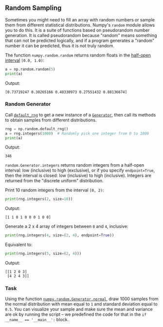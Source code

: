 ## Random Sampling

Sometimes you might need to fill an array with random numbers or sample them from 
different statistical distributions. 
Numpy's `random` module allows you to do this. It is a suite of functions based on 
pseudorandom number generation. It is called pseudorandom because "random" means something that 
can not be predicted logically, and if a program generates a "random" number 
it can be predicted, thus it is not truly random.

The function `numpy.random.random` returns random floats in the [half-open interval](https://en.wikipedia.org/wiki/Interval_(mathematics)#Terminology) `[0.0, 1.0)`:

```python
a = np.random.random(5)
print(a)
```
Output:
```text
[0.73719247 0.38265166 0.48330973 0.27551432 0.88136674]
```

### Random Generator
Call [`default_rng`](https://numpy.org/doc/stable/reference/random/generator.html#numpy.random.default_rng) 
to get a new instance of a [`Generator`](https://numpy.org/doc/stable/reference/random/generator.html#numpy.random.Generator), 
then call its methods to obtain samples from different distributions. 
```python
rng = np.random.default_rng()
a = rng.integers(1000)  # Randomly pick one integer from 0 to 1000
print(a)
```
Output:
```text
346
```
`random.Generator.integers` returns random integers from a half-open interval: low (inclusive) to high (exclusive), 
or if you specify `endpoint=True`, then the interval is closed: low (inclusive) to high (inclusive).
Integers are returned from the "discrete uniform" distribution.

Print 10 random integers from the interval `[0, 2)`:

```python
print(rng.integers(2, size=10)) 
```
Output:
```text
[1 1 0 1 0 0 0 1 0 0]
```
Generate a 2 x 4 array of integers between `0` and `4`, inclusive:
```python
print(rng.integers(4, size=(2, 4), endpoint=True))
```
Equivalent to:
```python
print(rng.integers(5, size=(2, 4)))
```
Output:
```text
[[1 2 0 3]
 [4 2 4 3]]
```

### Task
Using the function [`numpy.random.Generator.normal`](https://numpy.org/doc/stable/reference/random/generated/numpy.random.Generator.normal.html?highlight=random%20normal#numpy.random.Generator.normal), 
draw 1000 samples from the normal distribution with mean equal to `1` and standard deviation equal to `0.5`.
You can visualize your sample and make sure the mean and variance are ok by running the script – we predefined the 
code for that in the `if __name__ == '__main__':` block.